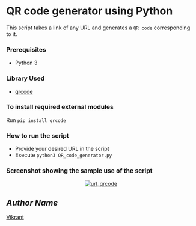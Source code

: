 # QR code generator using Python
This script takes a link of any URL and generates a `QR code` corresponding to it.

### Prerequisites

- Python 3

### Library Used

- [qrcode](https://github.com/lincolnloop/python-qrcode)

### To install required external modules

Run `pip install qrcode`

### How to run the script

- Provide your desired URL in the script
- Execute `python3 QR_code_generator.py`

### Screenshot showing the sample use of the script

<p align="center">
  <a href="output 1.png"><img src="https://user-images.githubusercontent.com/85709371/151921721-132e76c1-1604-49ad-9234-1ef3cc9ac45b.png" alt="url_qrcode"></a>
</p>

## *Author Name*

[Vikrant](https://github.com/vikrant-v28)
